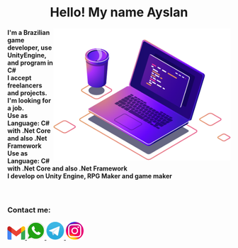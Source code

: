 <center>
	<h1> Hello! My name Ayslan </h1>
</center>

<img src="https://raw.githubusercontent.com/AyslanSE/AyslanSE/main/master/img/computer-illustration.png" width="400px" align="right" alt="ayslan computer" style="max-width:100%;">
<h4> 
	I'm a Brazilian game developer, use UnityEngine, and program in C# 
	<br>
	I accept freelancers and projects. I'm looking for a job.
	<br>
	Use as Language: C# with .Net Core and also .Net Framework
	<br>
	Use as Language: C# with .Net Core and also .Net Framework
	<br>
	I develop on Unity Engine, RPG Maker and game maker
</h4>
<br>

<p align="left">
	<h3> Contact me: </h3>
	<p align="left">
		<!-- Gmail contato -->
		<a href="mailto:ayslanse2005@gmail.com" target="_blank" alt="Gmail" rel="nofollow">
			<img src="https://raw.githubusercontent.com/AyslanSE/AyslanSE/main/master/img/mail.png" width="40px" >
		</a>
		<!-- Whatsapp contato -->
		<a href="https://wa.me/557999864117" target="_blank" alt="WhatsApp" rel="nofollow"> 
			<img src="https://raw.githubusercontent.com/AyslanSE/AyslanSE/main/master/img/zap.png" width="40px" >
		</a>
		<!-- Telegram contato -->
		 <a href="https://t.me/PressStart1390" target="_blank" alt="Telegram" rel="nofollow">
			<img src="https://raw.githubusercontent.com/AyslanSE/AyslanSE/main/master/img/tele.png" width="40px" >
		</a>
		<!-- Instagram contato -->
		<a href="https://www.instagram.com/ayslan_se/" target="_blank" alt="Instagram" rel="nofollow"> 
			<img src="https://raw.githubusercontent.com/AyslanSE/AyslanSE/main/master/img/insta.png" width="40px" >
		</a>
	</p>
</p>